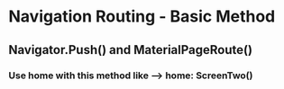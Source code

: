 # Navigation Routing - Basic Method

## Navigator.Push() and MaterialPageRoute()
### Use home with this method like --> home: ScreenTwo()
